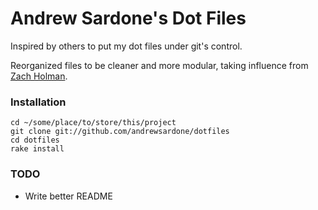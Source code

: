 Andrew Sardone's Dot Files
==========================

Inspired by others to put my dot files under git's control.

Reorganized files to be cleaner and more modular, taking influence from [Zach Holman](http://github.com/holman/dotfiles).

### Installation

    cd ~/some/place/to/store/this/project
    git clone git://github.com/andrewsardone/dotfiles
    cd dotfiles
    rake install

### TODO

- Write better README